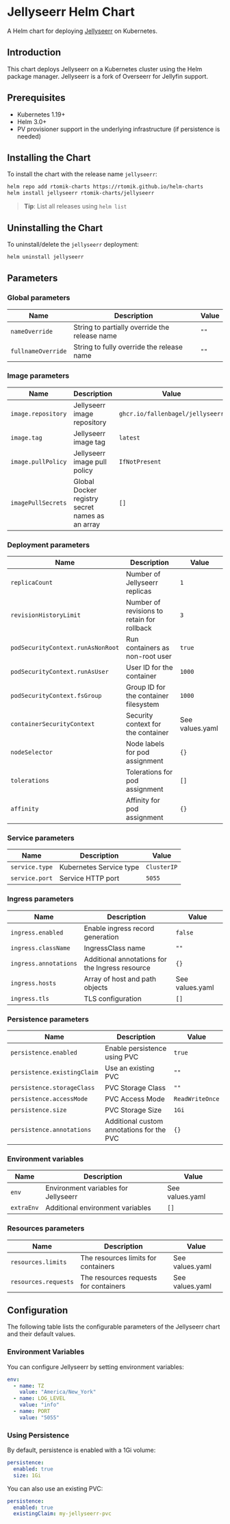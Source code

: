 # Jellyseerr Helm Chart

A Helm chart for deploying [Jellyseerr](https://github.com/fallenbagel/jellyseerr) on Kubernetes.

## Introduction

This chart deploys Jellyseerr on a Kubernetes cluster using the Helm package manager. Jellyseerr is a fork of Overseerr for Jellyfin support.

## Prerequisites

- Kubernetes 1.19+
- Helm 3.0+
- PV provisioner support in the underlying infrastructure (if persistence is needed)

## Installing the Chart

To install the chart with the release name `jellyseerr`:

```bash
helm repo add rtomik-charts https://rtomik.github.io/helm-charts
helm install jellyseerr rtomik-charts/jellyseerr 
```

> **Tip**: List all releases using `helm list`

## Uninstalling the Chart

To uninstall/delete the `jellyseerr` deployment:

```bash
helm uninstall jellyseerr
```

## Parameters

### Global parameters

| Name                   | Description                                                   | Value  |
|------------------------|---------------------------------------------------------------|--------|
| `nameOverride`         | String to partially override the release name                 | `""`   |
| `fullnameOverride`     | String to fully override the release name                     | `""`   |

### Image parameters

| Name                    | Description                                                  | Value                          |
|-------------------------|--------------------------------------------------------------|--------------------------------|
| `image.repository`      | Jellyseerr image repository                                  | `ghcr.io/fallenbagel/jellyseerr` |
| `image.tag`             | Jellyseerr image tag                                         | `latest`                       |
| `image.pullPolicy`      | Jellyseerr image pull policy                                 | `IfNotPresent`                 |
| `imagePullSecrets`      | Global Docker registry secret names as an array              | `[]`                           |

### Deployment parameters

| Name                                 | Description                                      | Value     |
|--------------------------------------|--------------------------------------------------|-----------|
| `replicaCount`                       | Number of Jellyseerr replicas                    | `1`       |
| `revisionHistoryLimit`               | Number of revisions to retain for rollback       | `3`       |
| `podSecurityContext.runAsNonRoot`    | Run containers as non-root user                  | `true`    |
| `podSecurityContext.runAsUser`       | User ID for the container                        | `1000`    |
| `podSecurityContext.fsGroup`         | Group ID for the container filesystem            | `1000`    |
| `containerSecurityContext`           | Security context for the container               | See values.yaml |
| `nodeSelector`                       | Node labels for pod assignment                   | `{}`      |
| `tolerations`                        | Tolerations for pod assignment                   | `[]`      |
| `affinity`                           | Affinity for pod assignment                      | `{}`      |

### Service parameters

| Name                       | Description                                  | Value       |
|----------------------------|----------------------------------------------|-------------|
| `service.type`             | Kubernetes Service type                      | `ClusterIP` |
| `service.port`             | Service HTTP port                            | `5055`      |

### Ingress parameters

| Name                       | Description                                  | Value                 |
|----------------------------|----------------------------------------------|------------------------|
| `ingress.enabled`          | Enable ingress record generation             | `false`               |
| `ingress.className`        | IngressClass name                            | `""`                  |
| `ingress.annotations`      | Additional annotations for the Ingress resource | `{}`               |
| `ingress.hosts`            | Array of host and path objects               | See values.yaml       |
| `ingress.tls`              | TLS configuration                            | `[]`                  |

### Persistence parameters

| Name                          | Description                                  | Value           |
|-------------------------------|----------------------------------------------|-----------------|
| `persistence.enabled`         | Enable persistence using PVC                 | `true`          |
| `persistence.existingClaim`   | Use an existing PVC                          | `""`            |
| `persistence.storageClass`    | PVC Storage Class                            | `""`            |
| `persistence.accessMode`      | PVC Access Mode                              | `ReadWriteOnce` |
| `persistence.size`            | PVC Storage Size                             | `1Gi`           |
| `persistence.annotations`     | Additional custom annotations for the PVC    | `{}`            |

### Environment variables

| Name                     | Description                                  | Value           |
|--------------------------|----------------------------------------------|-----------------|
| `env`                    | Environment variables for Jellyseerr          | See values.yaml |
| `extraEnv`               | Additional environment variables             | `[]`            |

### Resources parameters

| Name                     | Description                                  | Value           |
|--------------------------|----------------------------------------------|-----------------|
| `resources.limits`       | The resources limits for containers          | See values.yaml |
| `resources.requests`     | The resources requests for containers        | See values.yaml |

## Configuration

The following table lists the configurable parameters of the Jellyseerr chart and their default values.

### Environment Variables

You can configure Jellyseerr by setting environment variables:

```yaml
env:
  - name: TZ
    value: "America/New_York"
  - name: LOG_LEVEL
    value: "info"
  - name: PORT
    value: "5055"
```

### Using Persistence

By default, persistence is enabled with a 1Gi volume:

```yaml
persistence:
  enabled: true
  size: 1Gi
```

You can also use an existing PVC:

```yaml
persistence:
  enabled: true
  existingClaim: my-jellyseerr-pvc
```